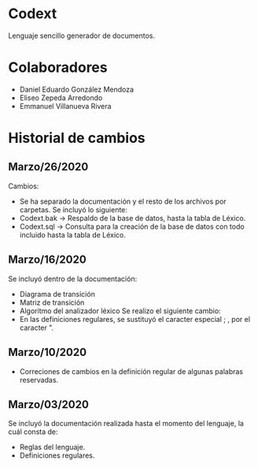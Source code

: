 # Codext
Lenguaje sencillo generador de documentos.

# Colaboradores
- Daniel Eduardo González Mendoza
- Eliseo Zepeda Arredondo
- Emmanuel Villanueva Rivera


# Historial de cambios

## Marzo/26/2020
Cambios:
- Se ha separado la documentación y el resto de los archivos por carpetas.
Se incluyó lo siguiente:
- Codext.bak -> Respaldo de la base de datos, hasta la tabla de Léxico.
- Codext.sql -> Consulta para la creación de la base de datos con todo incluido hasta la tabla de Léxico.


## Marzo/16/2020
Se incluyó dentro de la documentación:
- Diagrama de transición
- Matriz de transición
- Algoritmo del analizador léxico
Se realizo el siguiente cambio:
- En las definiciones regulares, se sustituyó el caracter especial ; , por el caracter ".

## Marzo/10/2020
- Correciones de cambios en la definición regular de algunas palabras reservadas.

## Marzo/03/2020
Se incluyó la documentación realizada hasta el momento del lenguaje, la cuál consta de:
- Reglas del lenguaje.
- Definiciones regulares.